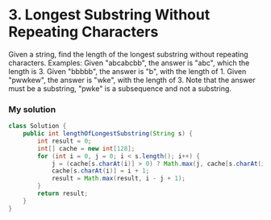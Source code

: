 # 3. Longest Substring Without Repeating Characters

Given a string, find the length of the longest substring without repeating characters.
Examples:
Given "abcabcbb", the answer is "abc", which the length is 3.
Given "bbbbb", the answer is "b", with the length of 1.
Given "pwwkew", the answer is "wke", with the length of 3. Note that the answer must be a substring, "pwke" is a subsequence and not a substring.


### My solution

```java
class Solution {
    public int lengthOfLongestSubstring(String s) {
        int result = 0;
        int[] cache = new int[128];
        for (int i = 0, j = 0; i < s.length(); i++) {
            j = (cache[s.charAt(i)] > 0) ? Math.max(j, cache[s.charAt(i)]) : j;
            cache[s.charAt(i)] = i + 1;
            result = Math.max(result, i - j + 1);
        }
        return result;
    }
}
```
